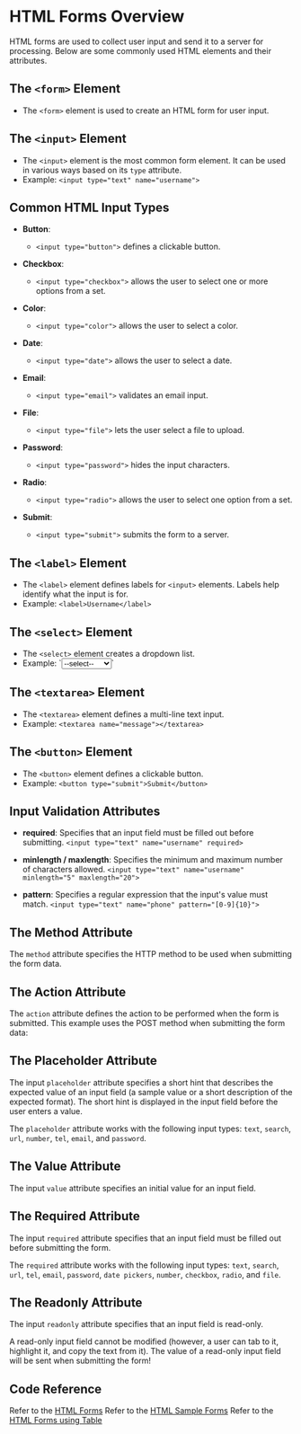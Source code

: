 
# HTML Forms Overview

HTML forms are used to collect user input and send it to a server for processing. Below are some commonly used HTML elements and their attributes.

## The `<form>` Element
- The `<form>` element is used to create an HTML form for user input.

## The `<input>` Element
- The `<input>` element is the most common form element. It can be used in various ways based on its `type` attribute.
- Example:
  `<input type="text" name="username">`

## Common HTML Input Types

- **Button**:
  - `<input type="button">` defines a clickable button.

- **Checkbox**:
  - `<input type="checkbox">` allows the user to select one or more options from a set.

- **Color**:
  - `<input type="color">` allows the user to select a color.

- **Date**:
  - `<input type="date">` allows the user to select a date.

- **Email**:
  - `<input type="email">` validates an email input.

- **File**:
  - `<input type="file">` lets the user select a file to upload.

- **Password**:
  - `<input type="password">` hides the input characters.

- **Radio**:
  - `<input type="radio">` allows the user to select one option from a set.

- **Submit**:
  - `<input type="submit">` submits the form to a server.

## The `<label>` Element
- The `<label>` element defines labels for `<input>` elements. Labels help identify what the input is for.
- Example:
  `<label>Username</label>`

## The `<select>` Element
- The `<select>` element creates a dropdown list.
- Example:
  `<select name="state">
    <option>--select--</option>
    <option>Kerala</option>
    <option>Tamil Nadu</option>
  </select>`

## The `<textarea>` Element
- The `<textarea>` element defines a multi-line text input.
- Example:
  `<textarea name="message"></textarea>`

## The `<button>` Element
- The `<button>` element defines a clickable button.
- Example:
  `<button type="submit">Submit</button>`

## Input Validation Attributes
- **required**: Specifies that an input field must be filled out before submitting.
  `<input type="text" name="username" required>`

- **minlength / maxlength**: Specifies the minimum and maximum number of characters allowed.
  `<input type="text" name="username" minlength="5" maxlength="20">`

- **pattern**: Specifies a regular expression that the input's value must match.
  `<input type="text" name="phone" pattern="[0-9]{10}">`

## The Method Attribute
The `method` attribute specifies the HTTP method to be used when submitting the form data.

## The Action Attribute
The `action` attribute defines the action to be performed when the form is submitted. This example uses the POST method when submitting the form data:

<form action="/action_page.php" method="post">

## The Placeholder Attribute
The input `placeholder` attribute specifies a short hint that describes the expected value of an input field (a sample value or a short description of the expected format). The short hint is displayed in the input field before the user enters a value.

The `placeholder` attribute works with the following input types: `text`, `search`, `url`, `number`, `tel`, `email`, and `password`.

## The Value Attribute
The input `value` attribute specifies an initial value for an input field.

## The Required Attribute
The input `required` attribute specifies that an input field must be filled out before submitting the form.

The `required` attribute works with the following input types: `text`, `search`, `url`, `tel`, `email`, `password`, `date pickers`, `number`, `checkbox`, `radio`, and `file`.

## The Readonly Attribute
The input `readonly` attribute specifies that an input field is read-only.

A read-only input field cannot be modified (however, a user can tab to it, highlight it, and copy the text from it). The value of a read-only input field will be sent when submitting the form!

## Code Reference
Refer to the [HTML Forms](https://github.com/manunmathew/python/raw/main/code/HTML/forms.html)
Refer to the [HTML Sample Forms](https://github.com/manunmathew/python/raw/main/code/HTML/sample_forms.html)
Refer to the [HTML Forms using Table](https://github.com/manunmathew/python/raw/main/code/HTML/form_using_table.html)
